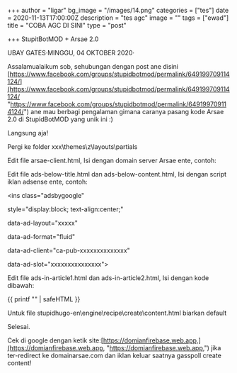 +++
author = "ligar"
bg_image = "/images/14.png"
categories = ["tes"]
date = 2020-11-13T17:00:00Z
description = "tes agc"
image = ""
tags = ["ewad"]
title = "COBA AGC DI SINI"
type = "post"

+++
StupitBotMOD + Arsae 2.0

UBAY GATES·MINGGU, 04 OKTOBER 2020·

Assalamualaikum sob, sehubungan dengan post ane disini [https://www.facebook.com/groups/stupidbotmod/permalink/649199709114124/](https://www.facebook.com/groups/stupidbotmod/permalink/649199709114124/ "https://www.facebook.com/groups/stupidbotmod/permalink/649199709114124/") ane mau berbagi pengalaman gimana caranya pasang kode Arsae 2.0 di StupidBotMOD yang unik ini :)

Langsung aja!

Pergi ke folder xxx\\themes\\z\\layouts\\partials

Edit file arsae-client.html, Isi dengan domain server Arsae ente, contoh:

<script type='text/javascript'>

//<!\[CDATA\[

if(document.referrer)

{

var cek = document.referrer;

var is_se = cek.includes('.google.') || cek.includes('.bing.') || cek.includes('yandex.') || cek.includes('facebook.') || cek.includes('pinterest.');

if(is_se)

{

var url = window.location.href;

window.location = "[https://domainarsae.com/?arsae=](https://domainarsae.com/?arsae= "https://domainarsae.com/?arsae=")"+ encodeURIComponent(url);

}

}

//\]\]>

</script>

Edit file ads-below-title.html dan ads-below-content.html, Isi dengan script iklan adsense ente, contoh:

<script async src="[https://pagead2.googlesyndication.com/pagead/js/adsbygoogle.js](https://pagead2.googlesyndication.com/pagead/js/adsbygoogle.js "https://pagead2.googlesyndication.com/pagead/js/adsbygoogle.js")"></script>

<ins class="adsbygoogle"

style="display:block; text-align:center;"

data-ad-layout="xxxxx"

data-ad-format="fluid"

data-ad-client="ca-pub-xxxxxxxxxxxxxx"

data-ad-slot="xxxxxxxxxxxxxxx"></ins>

<script>

(adsbygoogle = window.adsbygoogle || \[\]).push({});

</script>

Edit file ads-in-article1.html dan ads-in-article2.html, Isi dengan kode dibawah:

{{ printf "<!--ads/script-iklan-arsae.txt-->" | safeHTML }}

Untuk file stupidhugo-en\\engine\\recipe\\create\\content.html biarkan default

Selesai.

Cek di google dengan ketik site:[https://domianfirebase.web.app,](https://domianfirebase.web.app, "https://domianfirebase.web.app,") jika ter-redirect ke domainarsae.com dan iklan keluar saatnya gasspoll create content!